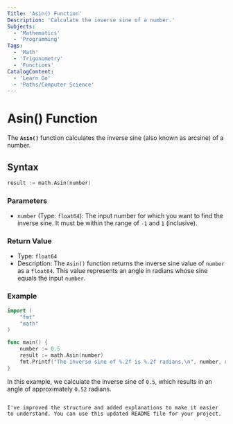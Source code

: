 ```yaml
---
Title: 'Asin() Function'
Description: 'Calculate the inverse sine of a number.'
Subjects:
  - 'Mathematics'
  - 'Programming'
Tags:
  - 'Math'
  - 'Trigonometry'
  - 'Functions'
CatalogContent:
  - 'Learn Go'
  - 'Paths/Computer Science'
---
```


# Asin() Function

The **`Asin()`** function calculates the inverse sine (also known as arcsine) of a number.

## Syntax

```go
result := math.Asin(number)
```

### Parameters

- `number` (Type: `float64`): The input number for which you want to find the inverse sine. It must be within the range of `-1` and `1` (inclusive).


### Return Value

- Type: `float64`
- Description: The `Asin()` function returns the inverse sine value of `number` as a `float64`. This value represents an angle in radians whose sine equals the input `number`.

### Example

```go
import (
	"fmt"
	"math"
)

func main() {
	number := 0.5
	result := math.Asin(number)
	fmt.Printf("The inverse sine of %.2f is %.2f radians.\n", number, result)
}
```

In this example, we calculate the inverse sine of `0.5`, which results in an angle of approximately `0.52` radians.
```

I've improved the structure and added explanations to make it easier to understand. You can use this updated README file for your project.
